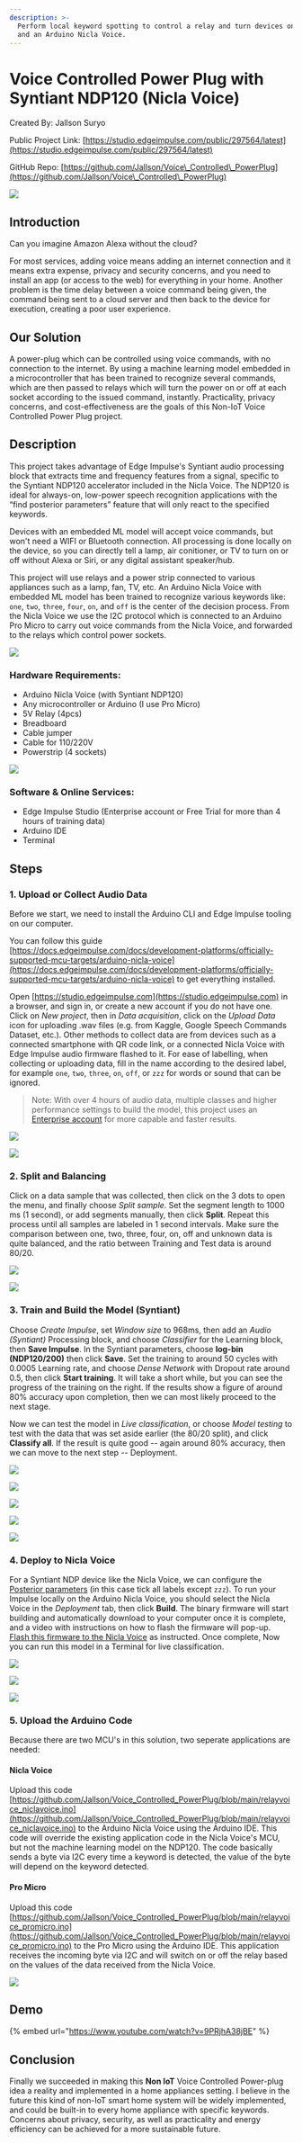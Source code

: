 ```yaml
---
description: >-
  Perform local keyword spotting to control a relay and turn devices on or off, with voice commands
  and an Arduino Nicla Voice.
---
```


# Voice Controlled Power Plug with Syntiant NDP120 (Nicla Voice)

Created By: Jallson Suryo

Public Project Link: [https://studio.edgeimpulse.com/public/297564/latest](https://studio.edgeimpulse.com/public/297564/latest)

GitHub Repo: [https://github.com/Jallson/Voice\_Controlled\_PowerPlug](https://github.com/Jallson/Voice\_Controlled\_PowerPlug)

![](../.gitbook/assets/voice-controlled-power-plug-nicla-voice/Image00.png)

## Introduction

Can you imagine Amazon Alexa without the cloud?

For most services, adding voice means adding an internet connection and it means extra expense, privacy and security concerns, and you need to install an app (or access to the web) for everything in your home. Another problem is the time delay between a voice command being given, the command being sent to a cloud server and then back to the device for execution, creating a poor user experience.

## Our Solution

A power-plug which can be controlled using voice commands, with no connection to the internet. By using a machine learning model embedded in a microcontroller that has been trained to recognize several commands, which are then passed to relays which will turn the power on or off at each socket according to the issued command, instantly. Practicality, privacy concerns, and cost-effectiveness are the goals of this Non-IoT Voice Controlled Power Plug project.

## Description

This project takes advantage of Edge Impulse's Syntiant audio processing block that extracts time and frequency features from a signal, specific to the Syntiant NDP120 accelerator included in the Nicla Voice. The NDP120 is ideal for always-on, low-power speech recognition applications with the “find posterior parameters” feature that will only react to the specified keywords.

Devices with an embedded ML model will accept voice commands, but won't need a WIFI or Bluetooth connection. All processing is done locally on the device, so you can directly tell a lamp, air conitioner, or TV to turn on or off without Alexa or Siri, or any digital assistant speaker/hub.

This project will use relays and a power strip connected to various appliances such as a lamp, fan, TV, etc. An Arduino Nicla Voice with embedded ML model has been trained to recognize various keywords like: `one`, `two`, `three`, `four`, `on`, and `off` is the center of the decision process. From the Nicla Voice we use the I2C protocol which is connected to an Arduino Pro Micro to carry out voice commands from the Nicla Voice, and forwarded to the relays which control power sockets.

![](../.gitbook/assets/voice-controlled-power-plug-nicla-voice/Image01.png)

### Hardware Requirements:

- Arduino Nicla Voice (with Syntiant NDP120)
- Any microcontroller or Arduino (I use Pro Micro)
- 5V Relay (4pcs)
- Breadboard
- Cable jumper
- Cable for 110/220V
- Powerstrip (4 sockets)

![](../.gitbook/assets/voice-controlled-power-plug-nicla-voice/Image02.png)

### Software & Online Services:

- Edge Impulse Studio (Enterprise account or Free Trial for more than 4 hours of training data)
- Arduino IDE
- Terminal

## Steps

### 1. Upload or Collect Audio Data

Before we start, we need to install the Arduino CLI and Edge Impulse tooling on our computer. 

You can follow this guide [https://docs.edgeimpulse.com/docs/development-platforms/officially-supported-mcu-targets/arduino-nicla-voice](https://docs.edgeimpulse.com/docs/development-platforms/officially-supported-mcu-targets/arduino-nicla-voice) to get everything installed.

Open [https://studio.edgeimpulse.com](https://studio.edgeimpulse.com) in a browser, and sign in, or create a new account if you do not have one. Click on _New project_, then in _Data acquisition_, click on the _Upload Data_ icon for uploading .wav files (e.g. from Kaggle, Google Speech Commands Dataset, etc.). Other methods to collect data are from devices such as a connected smartphone with QR code link, or a connected Nicla Voice with Edge Impulse audio firmware flashed to it. For ease of labelling, when collecting or uploading data, fill in the name according to the desired label, for example `one`, `two`, `three`, `on`, `off`, or `zzz` for words or sound that can be ignored.

> Note: With over 4 hours of audio data, multiple classes and higher performance settings to build the model, this project uses an [Enterprise account](https://edgeimpulse.com/product) for more capable and faster results.

![](../.gitbook/assets/voice-controlled-power-plug-nicla-voice/Image03.png)

![](../.gitbook/assets/voice-controlled-power-plug-nicla-voice/Image04.png)

### 2. Split and Balancing

Click on a data sample that was collected, then click on the 3 dots to open the menu, and finally choose _Split sample_. Set the segment length to 1000 ms (1 second), or add segments manually, then click **Split**. Repeat this process until all samples are labeled in 1 second intervals. Make sure the comparison between one, two, three, four, on, off and unknown data is quite balanced, and the ratio between Training and Test data is around 80/20.

![](../.gitbook/assets/voice-controlled-power-plug-nicla-voice/Image05.png)

![](../.gitbook/assets/voice-controlled-power-plug-nicla-voice/Image06.png)

### 3. Train and Build the Model (Syntiant)

Choose _Create Impulse_, set _Window size_ to 968ms, then add an _Audio (Syntiant)_ Processing block, and choose _Classifier_ for the Learning block, then **Save Impulse**. In the Syntiant parameters, choose **log-bin (NDP120/200)** then click **Save**. Set the training to around 50 cycles with 0.0005 Learning rate, and choose _Dense Network_ with Dropout rate around 0.5, then click **Start training**. It will take a short while, but you can see the progress of the training on the right. If the results show a figure of around 80% accuracy upon completion, then we can most likely proceed to the next stage.

Now we can test the model in _Live classification_, or choose _Model testing_ to test with the data that was set aside earlier (the 80/20 split), and click **Classify all**. If the result is quite good -- again around 80% accuracy, then we can move to the next step -- Deployment.

![](../.gitbook/assets/voice-controlled-power-plug-nicla-voice/Image07.png)

![](../.gitbook/assets/voice-controlled-power-plug-nicla-voice/Image08.png)

![](../.gitbook/assets/voice-controlled-power-plug-nicla-voice/Image09.png)

![](../.gitbook/assets/voice-controlled-power-plug-nicla-voice/Image10.png)

![](../.gitbook/assets/voice-controlled-power-plug-nicla-voice/Image11.png)

### 4. Deploy to Nicla Voice

For a Syntiant NDP device like the Nicla Voice, we can configure the [Posterior parameters](https://docs.edgeimpulse.com/docs/run-inference/hardware-specific-tutorials/responding-to-your-voice-syntiant-rc-commands-go-stop#8.-deploying-to-your-device) (in this case tick all labels except `zzz`). To run your Impulse locally on the Arduino Nicla Voice, you should select the Nicla Voice in the _Deployment_ tab, then click **Build**. The binary firmware will start building and automatically download to your computer once it is complete, and a video with instructions on how to flash the firmware will pop-up. [Flash this firmware to the Nicla Voice](https://docs.edgeimpulse.com/docs/run-inference/hardware-specific-tutorials/responding-to-your-voice-syntiant-rc-commands-go-stop#9.-flashing-the-device) as instructed. Once complete, Now you can run this model in a Terminal for live classification.

![](../.gitbook/assets/voice-controlled-power-plug-nicla-voice/Image12.png)

![](../.gitbook/assets/voice-controlled-power-plug-nicla-voice/Image13.png)

![](../.gitbook/assets/voice-controlled-power-plug-nicla-voice/Image14.png)

### 5. Upload the Arduino Code

Because there are two MCU's in this solution, two seperate applications are needed:

#### Nicla Voice

Upload this code [https://github.com/Jallson/Voice_Controlled_PowerPlug/blob/main/relayvoice_niclavoice.ino](https://github.com/Jallson/Voice_Controlled_PowerPlug/blob/main/relayvoice_niclavoice.ino) to the Arduino Nicla Voice using the Arduino IDE. This code will override the existing application code in the Nicla Voice's MCU, but not the machine learning model on the NDP120. The code basically sends a byte via I2C every time a keyword is detected, the value of the byte will depend on the keyword detected.

#### Pro Micro

Upload this code [https://github.com/Jallson/Voice_Controlled_PowerPlug/blob/main/relayvoice_promicro.ino](https://github.com/Jallson/Voice_Controlled_PowerPlug/blob/main/relayvoice_promicro.ino) to the Pro Micro using the Arduino IDE. This application receives the incoming byte via I2C and will switch on or off the relay based on the values of the data received from the Nicla Voice.

![](../.gitbook/assets/voice-controlled-power-plug-nicla-voice/Image15.png)

## Demo

{% embed url="https://www.youtube.com/watch?v=9PRjhA38jBE" %}

## Conclusion

Finally we succeeded in making this **Non IoT** Voice Controlled Power-plug idea a reality and implemented in a home appliances setting. I believe in the future this kind of non-IoT smart home system will be widely implemented, and could be built-in to every home appliance with specific keywords. Concerns about privacy, security, as well as practicality and energy efficiency can be achieved for a more sustainable future.
